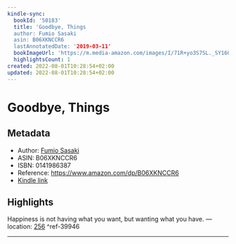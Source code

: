```yaml
---
kindle-sync:
  bookId: '50183'
  title: 'Goodbye, Things
  author: Fumio Sasaki
  asin: B06XKNCCR6
  lastAnnotatedDate: '2019-03-11'
  bookImageUrl: 'https://m.media-amazon.com/images/I/71R+yo3S7SL._SY160.jpg'
  highlightsCount: 1
created: 2022-08-01T10:28:54+02:00
updated: 2022-08-01T10:28:54+02:00
---
```

# Goodbye, Things
## Metadata
* Author: [Fumio Sasaki](https://www.amazon.com/Fumio-Sasaki/e/B00IGT2XZW/ref=dp_byline_cont_ebooks_1)
* ASIN: B06XKNCCR6
* ISBN: 0141986387
* Reference: https://www.amazon.com/dp/B06XKNCCR6
* [Kindle link](kindle://book?action=open&asin=B06XKNCCR6)

## Highlights
Happiness is not having what you want, but wanting what you have. — location: [256](kindle://book?action=open&asin=B06XKNCCR6&location=256) ^ref-39946

---
